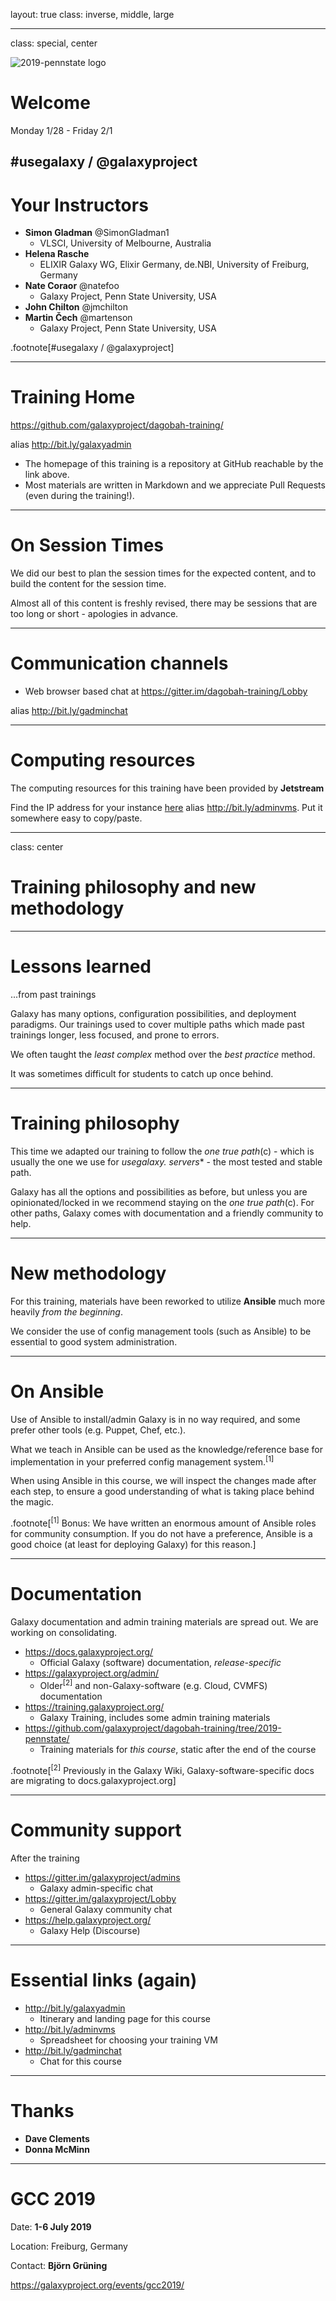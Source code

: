 layout: true
class: inverse, middle, large

---
class: special, center

![2019-pennstate logo](../shared-images/gat_pennstate_logo_wtext.png)

# Welcome

Monday 1/28 - Friday 2/1

\#usegalaxy / @galaxyproject
---
# Your Instructors

* **Simon Gladman** @SimonGladman1
    - VLSCI, University of Melbourne, Australia
* **Helena Rasche**
    - ELIXIR Galaxy WG, Elixir Germany, de.NBI, University of Freiburg, Germany
* **Nate Coraor** @natefoo
    - Galaxy Project, Penn State University, USA
* **John Chilton** @jmchilton
* **Martin Čech** @martenson
    - Galaxy Project, Penn State University, USA

.footnote[\#usegalaxy / @galaxyproject]

---
# Training Home

https://github.com/galaxyproject/dagobah-training/

alias http://bit.ly/galaxyadmin

* The homepage of this training is a repository at GitHub reachable by the link above.
* Most materials are written in Markdown and we appreciate Pull Requests (even during the training!).

---
# On Session Times

We did our best to plan the session times for the expected content, and to build the content for the session time.

Almost all of this content is freshly revised, there may be sessions that are too long or short - apologies in advance.

---
# Communication channels

* Web browser based chat at https://gitter.im/dagobah-training/Lobby

alias http://bit.ly/gadminchat

---
# Computing resources

The computing resources for this training have been provided by **Jetstream**

Find the IP address for your instance [here](https://docs.google.com/spreadsheets/d/1sIoU4qpv4HdKNUNOtsAtW-XKKZvIsDfReAoS7uBbCZM/edit?usp=sharing) alias http://bit.ly/adminvms. Put it somewhere easy to copy/paste.

---
class: center

# Training philosophy and new methodology

---
# Lessons learned

...from past trainings

Galaxy has many options, configuration possibilities, and deployment paradigms. Our trainings used to cover multiple paths which made past trainings longer, less focused, and prone to errors.

We often taught the *least complex* method over the *best practice* method.

It was sometimes difficult for students to catch up once behind.

---
# Training philosophy

This time we adapted our training to follow the *one true path*(c) - which is usually the one we use for **usegalaxy.* servers** - the most tested and stable path.

Galaxy has all the options and possibilities as before, but unless you are opinionated/locked in we recommend staying on the *one true path*(c). For other paths, Galaxy comes with documentation and a friendly community to help.

---
# New methodology

For this training, materials have been reworked to utilize **Ansible** much more heavily *from the beginning*.

We consider the use of config management tools (such as Ansible) to be essential to good system administration.

---
# On Ansible

Use of Ansible to install/admin Galaxy is in no way required, and some prefer other tools (e.g. Puppet, Chef, etc.).

What we teach in Ansible can be used as the knowledge/reference base for implementation in your preferred config management system.<sup>[1]</sup>

When using Ansible in this course, we will inspect the changes made after each step, to ensure a good understanding of what is taking place behind the magic.

.footnote[<sup>[1]</sup> Bonus: We have written an enormous amount of Ansible roles for community consumption. If you do not have a preference, Ansible is a good choice (at least for deploying Galaxy) for this reason.]

---
# Documentation

Galaxy documentation and admin training materials are spread out. We are working on consolidating.

* https://docs.galaxyproject.org/
    - Official Galaxy (software) documentation, *release-specific*
* https://galaxyproject.org/admin/
    - Older<sup>[2]</sup> and non-Galaxy-software (e.g. Cloud, CVMFS) documentation
* https://training.galaxyproject.org/
    - Galaxy Training, includes some admin training materials
* https://github.com/galaxyproject/dagobah-training/tree/2019-pennstate/
    - Training materials for *this course*, static after the end of the course

.footnote[<sup>[2]</sup> Previously in the Galaxy Wiki, Galaxy-software-specific docs are migrating to docs.galaxyproject.org]

---
# Community support

After the training

* https://gitter.im/galaxyproject/admins
    - Galaxy admin-specific chat
* https://gitter.im/galaxyproject/Lobby
    - General Galaxy community chat
* https://help.galaxyproject.org/
    - Galaxy Help (Discourse)

---
# Essential links (again)

* http://bit.ly/galaxyadmin
    - Itinerary and landing page for this course
* http://bit.ly/adminvms
    - Spreadsheet for choosing your training VM
* http://bit.ly/gadminchat
    - Chat for this course

---
# Thanks

- **Dave Clements**
- **Donna McMinn**

---
# GCC 2019

Date: **1-6 July 2019**

Location: Freiburg, Germany

Contact: **Björn Grüning**

https://galaxyproject.org/events/gcc2019/
